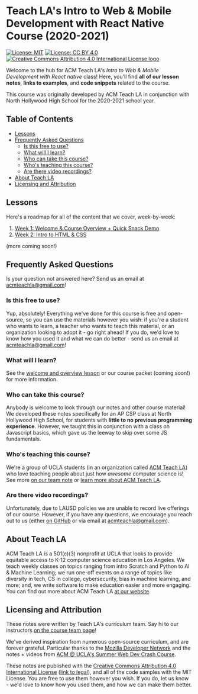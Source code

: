 # Teach LA's Intro to Web & Mobile Development with React Native Course (2020-2021)

[![License: MIT](https://img.shields.io/badge/License-MIT-yellow.svg)](https://opensource.org/licenses/MIT) [![License: CC BY 4.0](https://img.shields.io/badge/License-CC%20BY%204.0-lightgrey.svg)](https://creativecommons.org/licenses/by/4.0/) [![Creative Commons Attribution 4.0 International License logo](https://i.creativecommons.org/l/by/4.0/80x15.png)](https://creativecommons.org/licenses/by/4.0/)

Welcome to the hub for ACM Teach LA's *Intro to Web & Mobile Development with React native* class! Here, you'll find **all of our lesson notes**, **links to examples**, and **code snippets** related to the course.

This course was originally developed by ACM Teach LA in conjunction with North Hollywood High School for the 2020-2021 school year.

## Table of Contents

* [Lessons](#lessons)
* [Frequently Asked Questions](#frequently-asked-questions)
  * [Is this free to use?](#is-this-free-to-use)
  * [What will I learn?](#what-will-i-learn)
  * [Who can take this course?](#who-can-take-this-course)
  * [Who's teaching this course?](#whos-teaching-this-course)
  * [Are there video recordings?](#are-there-video-recordings)
* [About Teach LA](#about-teach-la)
* [Licensing and Attribution](#licensing-and-attribution)

## Lessons

Here's a roadmap for all of the content that we cover, week-by-week:

1. [Week 1: Welcome & Course Overview + Quick Snack Demo](https://github.com/uclaacm/react-native-course-20-21/tree/master/01-welcome-and-overview)
2. [Week 2: Intro to HTML & CSS](https://github.com/uclaacm/react-native-course-20-21/tree/master/02-intro-html-css)

(more coming soon!)

## Frequently Asked Questions

Is your question not answered here? Send us an email at [acmteachla@gmail.com](mailto:acmteachla@gmail.com)!

### Is this free to use?

Yup, absolutely! Everything we've done for this course is free and open-source, so you can use the materials however you wish: if you're a student who wants to learn, a teacher who wants to teach this material, or an organization looking to adopt it - go right ahead! If you do, we'd love to know how you used it and what we can do better - send us an email at [acmteachla@gmail.com](mailto:acmteachla@gmail.com)!

### What will I learn?

See the [welcome and overview lesson](https://github.com/uclaacm/react-native-course-20-21/tree/master/01-welcome-and-overview) or our course packet (coming soon!) for more information.

### Who can take this course?

Anybody is welcome to look through our notes and other course material! We developed these notes specifically for an AP CSP class at North Hollywood High School, for students with **little to no previous programming experience**. However, we taught this in conjunction with a class on Javascript basics, which gave us the leeway to skip over some JS fundamentals.

### Who's teaching this course?

We're a group of UCLA students (in an organization called [ACM Teach LA](https://teachla.uclaacm.com)) who love teaching people about just how *awesome* computer science is! See more [on our team note](https://github.com/uclaacm/react-native-course-20-21/tree/master/00-course-team) or [learn more about ACM Teach LA](https://teachla.uclaacm.com).

### Are there video recordings?

Unfortunately, due to LAUSD policies we are unable to record live offerings of our course. However, if you have any questions, we encourage you reach out to us (either [on GitHub](https://github.com/uclaacm/react-native-course-20-21/issues) or via email at [acmteachla@gmail.com](mailto:acmteachla@gmail.com)).

## About Teach LA

ACM Teach LA is a 501(c)(3) nonprofit at UCLA that looks to provide equitable access to K-12 computer science education in Los Angeles. We teach weekly classes on topics ranging from intro Scratch and Python to AI & Machine Learning; we run one-off events on a range of topics like diversity in tech, CS in college, cybersecurity, bias in machine learning, and more; and, we write software to make education easier and more engaging. You can find out more about ACM Teach LA [at our website](https://teachla.uclaacm.com).

## Licensing and Attribution

These notes were written by Teach LA's curriculum team. Say hi to our instructors [on the course team page](https://github.com/uclaacm/react-native-course-20-21/tree/master/00-course-team)!

We've derived inspiration from numerous open-source curriculum, and are forever grateful. Particular thanks to the [Mozilla Developer Network](https://developer.mozilla.org/en-US/) and the notes + videos from [ACM @ UCLA's Summer Web Dev Crash Course](https://github.com/uclaacm/learning-lab-crash-course-su20).

These notes are published with the [Creative Commons Attribution 4.0 International License](https://creativecommons.org/licenses/by/4.0/) ([link to legal](https://creativecommons.org/licenses/by/4.0/legalcode)), and all of the code samples with the MIT License. You are free to use them however you wish. If you do, let us know - we'd love to know how you used them, and how we can make them better.
